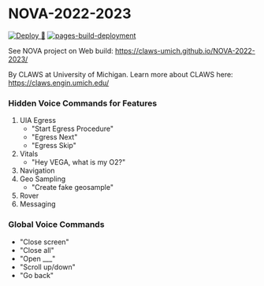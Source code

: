 # NOVA-2022-2023

[![Deploy 🚀](https://github.com/CLAWS-UMICH/NOVA-2022-2023/actions/workflows/main.yml/badge.svg?branch=main)](https://github.com/CLAWS-UMICH/NOVA-2022-2023/actions/workflows/main.yml) [![pages-build-deployment](https://github.com/CLAWS-UMICH/NOVA-2022-2023/actions/workflows/pages/pages-build-deployment/badge.svg?branch=gh-pages)](https://github.com/CLAWS-UMICH/NOVA-2022-2023/actions/workflows/pages/pages-build-deployment)

See NOVA project on Web build: https://claws-umich.github.io/NOVA-2022-2023/

By CLAWS at University of Michigan. Learn more about CLAWS here: https://claws.engin.umich.edu/

### Hidden Voice Commands for Features

1. UIA Egress 
    - "Start Egress Procedure"
    - "Egress Next"
    - "Egress Skip"
2. Vitals
    - "Hey VEGA, what is my O2?"
3. Navigation
4. Geo Sampling
    - "Create fake geosample"
5. Rover
6. Messaging

### Global Voice Commands
- "Close screen"
- "Close all"
- "Open ___"
- "Scroll up/down"
- "Go back"
